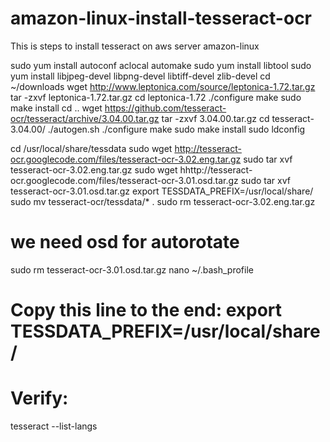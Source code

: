 # amazon-linux-install-tesseract-ocr
This is steps to install tesseract on aws server amazon-linux

sudo yum install autoconf aclocal automake
sudo yum install libtool
sudo yum install libjpeg-devel libpng-devel libtiff-devel zlib-devel
cd ~/downloads
wget http://www.leptonica.com/source/leptonica-1.72.tar.gz
tar -zxvf leptonica-1.72.tar.gz
cd leptonica-1.72
./configure
make
sudo make install
cd ..
wget https://github.com/tesseract-ocr/tesseract/archive/3.04.00.tar.gz
tar -zxvf 3.04.00.tar.gz
cd tesseract-3.04.00/
./autogen.sh
./configure
make
sudo make install
sudo ldconfig

cd /usr/local/share/tessdata
sudo wget http://tesseract-ocr.googlecode.com/files/tesseract-ocr-3.02.eng.tar.gz
sudo tar xvf tesseract-ocr-3.02.eng.tar.gz
sudo wget hhttp://tesseract-ocr.googlecode.com/files/tesseract-ocr-3.01.osd.tar.gz
sudo tar xvf tesseract-ocr-3.01.osd.tar.gz
export TESSDATA_PREFIX=/usr/local/share/
sudo mv tesseract-ocr/tessdata/* .
sudo rm tesseract-ocr-3.02.eng.tar.gz
# we need osd for autorotate
sudo rm tesseract-ocr-3.01.osd.tar.gz
nano ~/.bash_profile
# Copy this line to the end: export TESSDATA_PREFIX=/usr/local/share/
# Verify:
tesseract --list-langs
